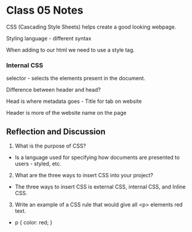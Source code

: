 
# Class 05 Notes

 CSS (Cascading Style Sheets) helps create a good looking webpage. 

Styling language - different syntax

When adding to our html we need to use a style tag. 

### Internal CSS 

selector - selects the elements present in the document. 

Difference between header and head? 

Head is where metadata goes - Title for tab on website

Header is more of the website name on the page

## Reflection and Discussion

1. What is the purpose of CSS?

- Is a language used for specifying how documents are presented to users - styled, etc. 

2. What are the three ways to insert CSS into your project?

- The three ways to insert CSS is external CSS, internal CSS, and Inline CSS. 

3. Write an example of a CSS rule that would give all \<p> elements red text. 

- p {
    color: red;
}